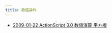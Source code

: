 ```yaml
---
title: 数値操作
---
```



- [2009-01-22 ActionScript 3.0 数値演算 平方根](./../../../../../../d/2009/01/22/ActionScript_3.0_数値演算_平方根.md)





